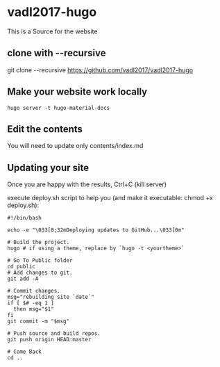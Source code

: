 # vadl2017-hugo
This is a Source for the website

## clone with --recursive
git clone --recursive https://github.com/vadl2017/vadl2017-hugo

## Make your website work locally 
```
hugo server -t hugo-material-docs
```

## Edit the contents 
You will need to update only contents/index.md

## Updating your site
Once you are happy with the results, Ctrl+C (kill server) 

execute deploy.sh script to help you (and make it executable: chmod +x deploy.sh):

```
#!/bin/bash

echo -e "\033[0;32mDeploying updates to GitHub...\033[0m"

# Build the project.
hugo # if using a theme, replace by `hugo -t <yourtheme>`

# Go To Public folder
cd public
# Add changes to git.
git add -A

# Commit changes.
msg="rebuilding site `date`"
if [ $# -eq 1 ]
  then msg="$1"
fi
git commit -m "$msg"

# Push source and build repos.
git push origin HEAD:master

# Come Back
cd ..
```

